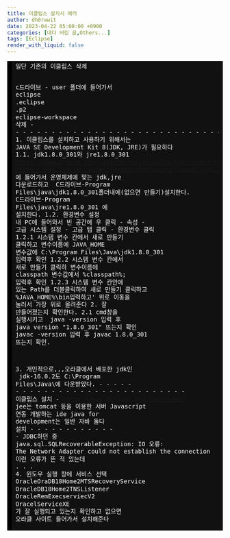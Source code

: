```yaml
---
title: 이클립스 설치시 에러
author: dh0rwwit
date: 2023-04-22 05:00:00 +0900
categories: [내다 버린 글,Others...]
tags: [Eclipse]
render_with_liquid: false
---
```


<!-- HTML generated using hilite.me --><div style="background: #111111; overflow:auto;width:auto;border:solid black;border-width:.1em .1em .1em .8em;padding:.2em .6em;"><pre style="margin: 0; line-height: 125%"><span style="color: #ffffff">일단 기존의 이클립스 삭제</span>
<span style="color: #ffffff">c드라이브 - user 폴더에 들어가서</span>
<span style="color: #ffffff">eclipse</span>
<span style="color: #ffffff">.eclipse</span>
<span style="color: #ffffff">.p2</span>
<span style="color: #ffffff">eclipse-workspace</span>
<span style="color: #ffffff">삭제</span>
<span style="color: #ffffff">- - - - - - - - - - - - - - - - - - - - - - - - - - - - - -</span>
<span style="color: #ffffff">1. 이클립스를 설치하고 사용하기 위해서는 JAVA SE Development Kit 8(JDK, JRE)가 필요하다</span>
<span style="color: #ffffff">1.1. jdk1.8.0_301와 jre1.8.0_301</span>
<span style="color: #ffffff">https://www.oracle.com/java/technologies/javase/javase-jdk8-downloads.html</span>
<span style="color: #ffffff">https://www.oracle.com/mx/java/technologies/javase-jre8-downloads.html</span>
<span style="color: #ffffff">에 들어가서 운영체제에 맞는 jdk,jre 다운로드하고 </span>
<span style="color: #ffffff">C드라이브-Program Files\java\jdk1.8.0_301폴더내에(없으면 만들기)설치한다. </span>
<span style="color: #ffffff">C드라이브-Program Files\java\jre1.8.0_301</span>
<span style="color: #ffffff">에 설치한다.</span>
<span style="color: #ffffff">1.2. 환경변수 설정</span>
<span style="color: #ffffff">내 PC에 들어와서 빈 공간에 우 클릭 - 속성 - 고급 시스템 설정 - 고급 탭 클릭 - 환경변수 클릭</span>
<span style="color: #ffffff">1.2.1 시스템 변수 칸에서 새로 만들기 클릭하고</span>
<span style="color: #ffffff">변수이름에 JAVA_HOME</span>
<span style="color: #ffffff">변수값에 C:\Program Files\Java\jdk1.8.0_301 입력후 확인</span>
<span style="color: #ffffff">1.2.2 시스템 변수 칸에서 새로 만들기 클릭하</span>
<span style="color: #ffffff">변수이름에 classpath</span>
<span style="color: #ffffff">변수값에서 %classpath%; 입력후 확인</span>
<span style="color: #ffffff">1.2.3 시스템 변수 칸안에 있는 Path를 더블클릭하여 새로 만들기 클릭하고 %JAVA_HOME%\bin입력하고&#39;</span>
<span style="color: #ffffff">위로 이동을 눌러서 가장 위로 올려준다</span>
<span style="color: #ffffff">2. 잘 만들어졌는지 확인한다.</span>
<span style="color: #ffffff">2.1 cmd창을 실행시키고 </span>
<span style="color: #ffffff">java -version 입력 후 java version &quot;1.8.0_301&quot; 뜨는지 확인</span>
<span style="color: #ffffff">javac -version 입력 후 javac 1.8.0_301 뜨는지 확인.</span>

<span style="color: #ffffff">3. 개인적으로,,,오라클에서 배포한 jdk인 </span>
<span style="color: #ffffff">jdk-16.0.2도 C:\Program Files\Java\에 다운받았다.</span>
<span style="color: #ffffff">- - - - - - - - - - - - - - - - - - - - - - - - - - - - -</span>
<span style="color: #ffffff">이클립스 설치 - https://www.eclipse.org/downloads/</span>
<span style="color: #ffffff">jee는 tomcat 등을 이용한 서버 Javascript 연동 개발하는 ide</span>
<span style="color: #ffffff">java for development는 일반 자바</span>
<span style="color: #ffffff">둘다 설치</span>
<span style="color: #ffffff">- - - - - - - - - - - - -</span>
<span style="color: #ffffff">JDBC하던 중</span>
<span style="color: #ffffff">java.sql.SQLRecoverableException: IO 오류: The Network Adapter could not establish the connection</span>
<span style="color: #ffffff">이런 오류가 뜬 적 있는데</span>
<span style="color: #ffffff">. . .</span>
<span style="color: #ffffff">4. 윈도우 실행 창에 서비스 선택</span>
<span style="color: #ffffff">OracleOraDB18Home2MTSRecoveryService</span>
<span style="color: #ffffff">OracleDB18Home2TNSListener</span>
<span style="color: #ffffff">OracleRemExecserviecV2</span>
<span style="color: #ffffff">OracelServiceXE</span>
<span style="color: #ffffff">가 잘 실행되고 있는지 확인하고 없으면 오라클 사이트 들어가서 설치해준다</span>
</pre></div>
